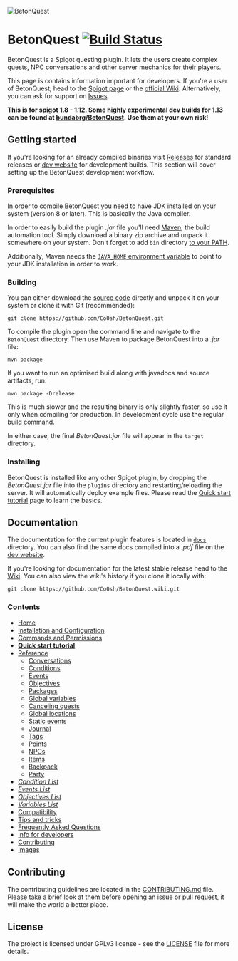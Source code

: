![BetonQuest](https://betonquest.pl/assets/logo.png)

# BetonQuest [![Build Status](https://travis-ci.org/Co0sh/BetonQuest.svg?branch=master)](https://travis-ci.org/Co0sh/BetonQuest)

BetonQuest is a Spigot questing plugin. It lets the users create complex quests, NPC conversations and other server mechanics for their players.

This page is contains information important for developers. If you're a user of BetonQuest, head to the [Spigot page](https://www.spigotmc.org/resources/betonquest.2117/) or the [official Wiki](https://github.com/Co0sh/BetonQuest/wiki). Alternatively, you can ask for support on [Issues](https://github.com/Co0sh/BetonQuest/issues).

**This is for spigot 1.8 - 1.12. Some highly experimental dev builds for 1.13 can be found at [bundabrg/BetonQuest](https://github.com/bundabrg/BetonQuest/releases). Use them at your own risk!**

## Getting started

If you're looking for an already compiled binaries visit [Releases](https://github.com/Co0sh/BetonQuest/releases) for standard releases or [dev website](https://betonquest.pl) for development builds. This section will cover setting up the BetonQuest development workflow.

### Prerequisites

In order to compile BetonQuest you need to have [JDK](http://www.oracle.com/technetwork/java/javase/downloads/index.html) installed on your system (version 8 or later). This is basically the Java compiler.

In order to easily build the plugin _.jar_ file you'll need [Maven](https://maven.apache.org), the build automation tool. Simply download a binary zip archive and unpack it somewhere on your system. Don't forget to add `bin` directory [to your PATH](https://www.google.com/search?q=add+directory+to+path).

Additionally, Maven needs the [`JAVA_HOME` environment variable](www.google.com/searchq=setting+java_home) to point to your JDK installation in order to work.

### Building

You can either download the [source code](https://github.com/Co0sh/BetonQuest/archive/master.zip) directly and unpack it on your system or clone it with Git (recommended):

```
git clone https://github.com/Co0sh/BetonQuest.git
```

To compile the plugin open the command line and navigate to the `BetonQuest` directory. Then use Maven to package BetonQuest into a _.jar_ file:

```
mvn package
```

If you want to run an optimised build along with javadocs and source artifacts, run:

```
mvn package -Drelease
```

This is much slower and the resulting binary is only slightly faster, so use it only when compiling for production. In development cycle use the regular build command.

In either case, the final _BetonQuest.jar_ file will appear in the `target` directory.

### Installing

BetonQuest is installed like any other Spigot plugin, by dropping the _BetonQuest.jar_ file into the `plugins` directory and restarting/reloading the server. It will automatically deploy example files. Please read the [Quick start tutorial](docs/Quick-start-tutorial.md) page to learn the basics.

## Documentation

The documentation for the current plugin features is located in [`docs`](docs) directory. You can also find the same docs compiled into a _.pdf_ file on the [dev website](https://betonquest.pl).

If you're looking for documentation for the latest stable release head to the [Wiki](https://github.com/Co0sh/BetonQuest/wiki). You can also view the wiki's history if you clone it locally with:

```
git clone https://github.com/Co0sh/BetonQuest.wiki.git
```

### Contents

* [Home](https://github.com/Co0sh/BetonQuest/wiki/)
* [Installation and Configuration](https://github.com/Co0sh/BetonQuest/wiki/Installation-and-Configuration)
* [Commands and Permissions](docs/Commands-and-permissions.md)
* [**Quick start tutorial**](docs/Quick-start-tutorial.md)
* [Reference](docs/Reference.md.md)
  * [Conversations](docs/Reference.md#conversations)
  * [Conditions](docs/Reference.md#conditions)
  * [Events](docs/Reference.md#events)
  * [Objectives](docs/Reference.md#objectives)
  * [Packages](docs/Reference.md#packages)
  * [Global variables](docs/Reference.md#global-variables)
  * [Canceling quests](docs/Reference.md#canceling-quests)
  * [Global locations](docs/Reference.md#global-locations)
  * [Static events](docs/Reference.md#static-events)
  * [Journal](docs/Reference.md#journal)
  * [Tags](docs/Reference.md#tags)
  * [Points](docs/Reference.md#points)
  * [NPCs](docs/Reference.md#npcs)
  * [Items](docs/Reference.md#items)
  * [Backpack](docs/Reference.md#backpack)
  * [Party](docs/Reference.md#party)
* [_Condition List_](docs/Conditions-List.md)
* [_Events List_](docs/Events-List.md)
* [_Objectives List_](docs/Objectives-List.md)
* [_Variables List_](docs/Variables-List.md)
* [Compatibility](docs/Compatibility.md)
* [Tips and tricks](docs/Tips-and-tricks.md)
* [Frequently Asked Questions](docs/Frequently-Asked-Questions.md)
* [Info for developers](docs/Info-for-developers.md)
* [Contributing](docs/Contributing.md)
* [Images](docs/Images.md)

## Contributing

The contributing guidelines are located in the [CONTRIBUTING.md](CONTRIBUTING.md) file. Please take a brief look at them before opening an issue or pull request, it will make the world a better place.

## License

The project is licensed under GPLv3 license - see the [LICENSE](LICENSE) file for more details.
